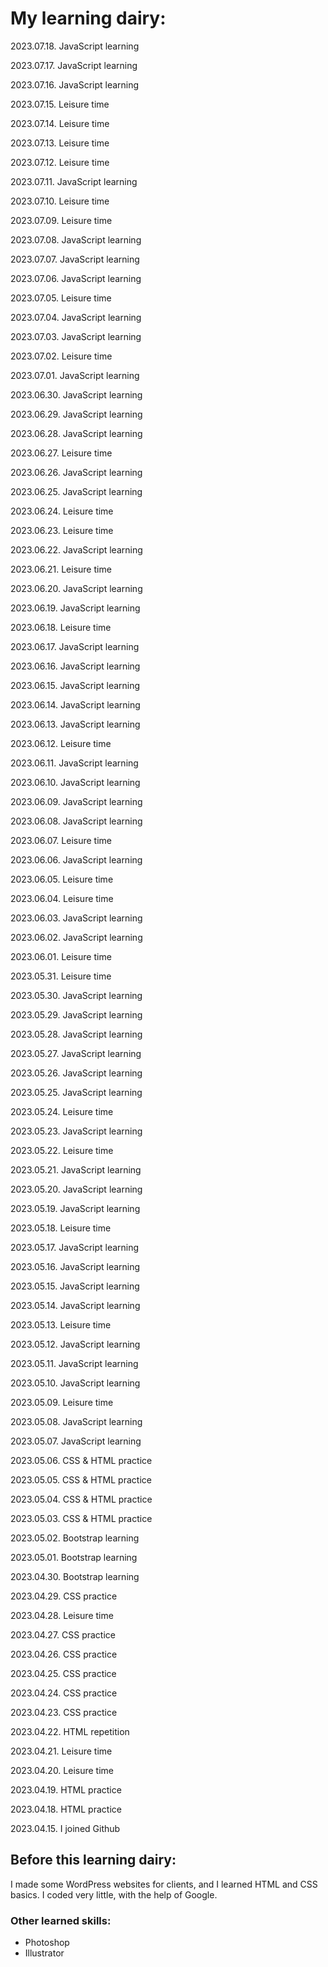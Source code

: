 <h1>My learning dairy:</h1>

2023.07.18. JavaScript learning

2023.07.17. JavaScript learning

2023.07.16. JavaScript learning

2023.07.15. Leisure time

2023.07.14. Leisure time

2023.07.13. Leisure time

2023.07.12. Leisure time

2023.07.11. JavaScript learning

2023.07.10. Leisure time

2023.07.09. Leisure time

2023.07.08. JavaScript learning

2023.07.07. JavaScript learning

2023.07.06. JavaScript learning

2023.07.05. Leisure time

2023.07.04. JavaScript learning

2023.07.03. JavaScript learning

2023.07.02. Leisure time

2023.07.01. JavaScript learning

2023.06.30. JavaScript learning

2023.06.29. JavaScript learning

2023.06.28. JavaScript learning

2023.06.27. Leisure time

2023.06.26. JavaScript learning

2023.06.25. JavaScript learning

2023.06.24. Leisure time

2023.06.23. Leisure time

2023.06.22. JavaScript learning

2023.06.21. Leisure time

2023.06.20. JavaScript learning

2023.06.19. JavaScript learning

2023.06.18. Leisure time

2023.06.17. JavaScript learning

2023.06.16. JavaScript learning

2023.06.15. JavaScript learning

2023.06.14. JavaScript learning

2023.06.13. JavaScript learning

2023.06.12. Leisure time

2023.06.11. JavaScript learning

2023.06.10. JavaScript learning

2023.06.09. JavaScript learning

2023.06.08. JavaScript learning

2023.06.07. Leisure time

2023.06.06. JavaScript learning

2023.06.05. Leisure time

2023.06.04. Leisure time

2023.06.03. JavaScript learning

2023.06.02. JavaScript learning

2023.06.01. Leisure time

2023.05.31. Leisure time

2023.05.30. JavaScript learning

2023.05.29. JavaScript learning

2023.05.28. JavaScript learning

2023.05.27. JavaScript learning

2023.05.26. JavaScript learning

2023.05.25. JavaScript learning

2023.05.24. Leisure time

2023.05.23. JavaScript learning

2023.05.22. Leisure time

2023.05.21. JavaScript learning

2023.05.20. JavaScript learning

2023.05.19. JavaScript learning

2023.05.18. Leisure time

2023.05.17. JavaScript learning

2023.05.16. JavaScript learning

2023.05.15. JavaScript learning

2023.05.14. JavaScript learning

2023.05.13. Leisure time

2023.05.12. JavaScript learning

2023.05.11. JavaScript learning

2023.05.10. JavaScript learning

2023.05.09. Leisure time

2023.05.08. JavaScript learning

2023.05.07. JavaScript learning

2023.05.06. CSS & HTML practice

2023.05.05. CSS & HTML practice

2023.05.04. CSS & HTML practice

2023.05.03. CSS & HTML practice

2023.05.02. Bootstrap learning 

2023.05.01. Bootstrap learning 

2023.04.30. Bootstrap learning 

2023.04.29. CSS practice

2023.04.28. Leisure time

2023.04.27. CSS practice

2023.04.26. CSS practice

2023.04.25. CSS practice

2023.04.24. CSS practice

2023.04.23. CSS practice

2023.04.22. HTML repetition

2023.04.21. Leisure time

2023.04.20. Leisure time

2023.04.19. HTML practice

2023.04.18. HTML practice

2023.04.15. I joined Github


<h2>Before this learning dairy: </h2>
I made some WordPress websites for clients, and I learned HTML and CSS basics. I coded very little, with the help of Google.

<h3>Other learned skills:</h3>
<ul>
<li>Photoshop</li>
<li>Illustrator</li>

</ul>

